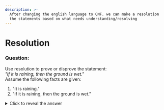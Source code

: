 ```yaml
---
description: >-
  After changing the english language to CNF, we can make a resolution using all
  the statements based on what needs understanding/resolving
---
```


# Resolution

### Question:

Use resolution to prove or disprove the statement:\
_"If it is raining, then the ground is wet."_\
Assume the following facts are given:

1. "It is raining."
2. "If it is raining, then the ground is wet."

<details>

<summary>Click to reveal the answer</summary>

#### Answer:

1. **Convert each statement into First-Order Logic (FOL)**:
   * Fact 1: Raining
   * Fact 2: Raining → Wet(Ground)
2. **Convert Fact 2 into CNF**:
   * Raining → Wet(Ground) becomes ¬Raining ∨ Wet(Ground)
3. **Set up the resolution**:
   * We have:
     * Clause 1: Raining
     * Clause 2: ¬Raining ∨ Wet(Ground)
4. **Apply resolution**:
   * Since we have Raining and ¬Raining ∨ Wet(Ground), we can resolve these clauses by removing Raining:
     * This gives us Wet(Ground).
5. **Conclusion**:
   * The resolution result is Wet(Ground), meaning we have proven that if it is raining, then the ground is indeed wet based on the given facts.

</details>
